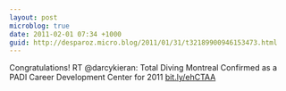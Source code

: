 ```yaml
---
layout: post
microblog: true
date: 2011-02-01 07:34 +1000
guid: http://desparoz.micro.blog/2011/01/31/t32189900946153473.html
---
```

Congratulations! RT @darcykieran: Total Diving Montreal Confirmed as a PADI Career Development Center for 2011 [bit.ly/ehCTAA](http://bit.ly/ehCTAA)

